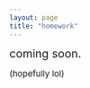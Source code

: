 ```yaml
---
layout: page
title: "homework"
---
```

<p><span style="font-size: 20px;">coming soon.</span></p>
<p><span style="font-size: 15px;">(hopefully lol)</span></p>
